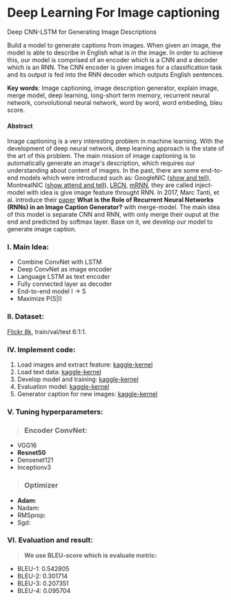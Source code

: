 # Deep Learning For Image captioning
Deep CNN-LSTM for Generating Image Descriptions 

Build a model to generate captions from images. When given an image, the model is able to describe in English what is in the image. In order to achieve this, our model is comprised of an encoder which is a CNN and a decoder which is an RNN. The CNN encoder is given images for a classification task and its output is fed into the RNN decoder which outputs English sentences.

**Key words**: Image captioning, image description generator, explain image, merge model, deep learning, long-short term memory, recurrent neural network, convolutional neural network, word by word, word embeding, bleu score.

#### Abstract
Image captioning is a very interesting problem in machine learning. With the development of deep neural network, deep learning approach is the state of the art of this problem. The main mission of image captioning is to automatically generate an image's description, which requires our understanding about content of images. In the past, there are some end-to-end models which were introduced such as: GoogleNIC ([show and tell](https://arxiv.org/pdf/1411.4555.pdf)), MontrealNIC ([show attend and tell](https://arxiv.org/pdf/1502.03044.pdf)), [LRCN](https://arxiv.org/pdf/1411.4389.pdf), [mRNN](https://arxiv.org/pdf/1410.1090.pdf), they are called inject-model with idea is give image feature throught RNN. In 2017, Marc Tanti, et al. introduce their [paper](https://arxiv.org/pdf/1708.02043.pdf) **What is the Role of Recurrent Neural Networks (RNNs) in an Image Caption Generator?** with merge-model. The main idea of this model is separate CNN and RNN, with only merge their ouput at the end and predicted by softmax layer. Base on it, we develop our model to generate image caption. 

### I. Main Idea:
* Combine ConvNet with LSTM
* Deep ConvNet as image encoder
* Language LSTM as text encoder
* Fully connected layer as decoder
* End-to-end model I -> S
* Maximize P(S|I)

### II. Dataset: 
[Flickr 8k](https://forms.illinois.edu/sec/1713398), train/val/test 6:1:1.

### IV. Implement code:
1. Load images and extract feature: [kaggle-kernel](https://www.kaggle.com/damminhtien/development-model-resnet50)
2. Load text data: [kaggle-kernel](https://www.kaggle.com/damminhtien/text-data-exploxe)
3. Develop model and training: [kaggle-kernel](https://www.kaggle.com/damminhtien/visualization-development-model-resnet50)
4. Evaluation model: [kaggle-kernel](https://www.kaggle.com/damminhtien/evaluate-model)
5. Generator caption for new images: [kaggle-kernel](https://www.kaggle.com/damminhtien/generation-caption-for-new-image)

### V. Tuning hyperparameters:
> ### Encoder ConvNet:
* VGG16
* **Resnet50**
* Densenet121
* Inceptionv3

> ### Optimizer
* **Adam**: 
* Nadam: 
* RMSprop: 
* Sgd:

### VI. Evaluation and result:
> **We use BLEU-score which is evaluate metric:**
+ BLEU-1: 0.542805
+ BLEU-2: 0.301714
+ BLEU-3: 0.207351
+ BLEU-4: 0.095704

